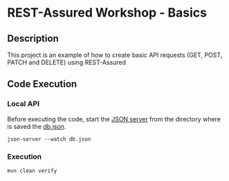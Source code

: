 # REST-Assured Workshop - Basics

## Description
This project is an example of how to create basic API requests (GET, POST, PATCH and DELETE) using REST-Assured

## Code Execution

### Local API
Before executing the code, start the [JSON server](https://www.npmjs.com/package/json-server) from the directory where is saved the [db.json](db.json).
```
json-server --watch db.json
```

### Execution
```
mvn clean verify 
``` 

